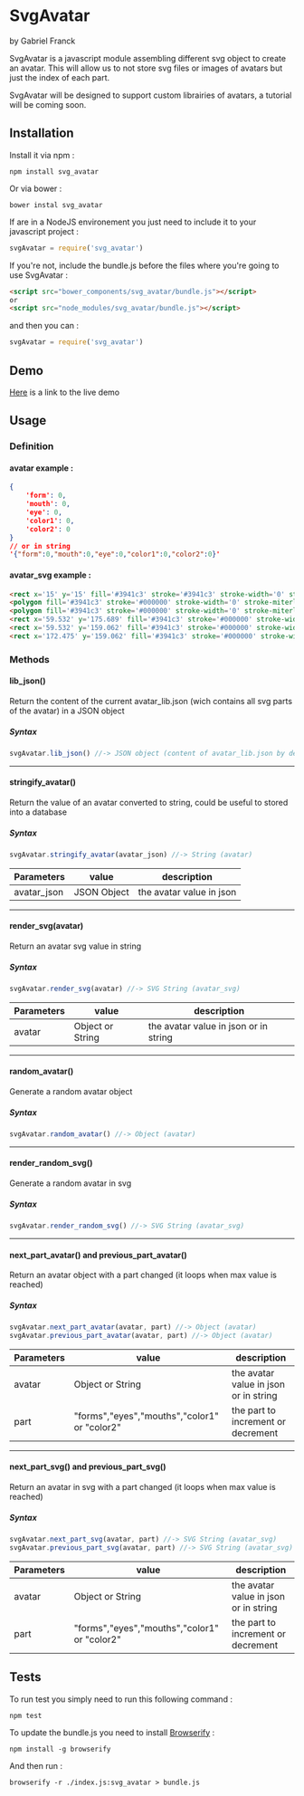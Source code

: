 # SvgAvatar

by Gabriel Franck

SvgAvatar is a javascript module assembling different svg object to create an avatar. This will allow us to not store svg files or images of avatars but just the index of each part. 

SvgAvatar will be designed to support custom librairies of avatars, a tutorial will be coming soon.


## Installation 

Install it via npm :
```
npm install svg_avatar
```

Or via bower :
```
bower instal svg_avatar
```

If are in a NodeJS environement you just need to include it to your javascript project :
```javascript
svgAvatar = require('svg_avatar')
```

If you're not, include the bundle.js before the files where you're going to use SvgAvatar :
```html
<script src="bower_components/svg_avatar/bundle.js"></script>
or
<script src="node_modules/svg_avatar/bundle.js"></script>
```

and then you can :
```javascript
svgAvatar = require('svg_avatar')
```


## Demo

[Here](http://run.plnkr.co/preview/cj6v4cmiw0005265np0p6nd8s/) is a link to the live demo


## Usage

### Definition

#### avatar example :
```json
{
	'form': 0,
	'mouth': 0,
	'eye': 0,
	'color1': 0,
	'color2': 0
}
// or in string
'{"form":0,"mouth":0,"eye":0,"color1":0,"color2":0}'
```

#### avatar_svg example :
```html
<rect x='15' y='15' fill='#3941c3' stroke='#3941c3' stroke-width='0' stroke-miterlimit='10' width='220' height='220'/>
<polygon fill='#3941c3' stroke='#000000' stroke-width='0' stroke-miterlimit='10' points='111.5,113.08 48.84,92.974 97.583,48.761 '/>
<polygon fill='#3941c3' stroke='#000000' stroke-width='0' stroke-miterlimit='10' points='141.144,114.607 203.804,94.5 155.061,50.288 '/>
<rect x='59.532' y='175.689' fill='#3941c3' stroke='#000000' stroke-width='0' stroke-miterlimit='10' width='130.936' height='20.073'/>
<rect x='59.532' y='159.062' fill='#3941c3' stroke='#000000' stroke-width='0' stroke-miterlimit='10' width='17.994' height='36.7'/>
<rect x='172.475' y='159.062' fill='#3941c3' stroke='#000000' stroke-width='0' stroke-miterlimit='10' width='17.993' height='36.7'/> 
```

### Methods

#### lib_json()

Return the content of the current avatar_lib.json (wich contains all svg parts of the avatar) in a JSON object

##### Syntax

```javascript
svgAvatar.lib_json() //-> JSON object (content of avatar_lib.json by default)
```

---

#### stringify_avatar()

Return the value of an avatar converted to string, could be useful to stored into a database

##### Syntax

```javascript
svgAvatar.stringify_avatar(avatar_json) //-> String (avatar)
```

|Parameters| value | description|
|---|---|---|
|avatar_json | JSON Object | the avatar value in json |

---

#### render_svg(avatar)

Return an avatar svg value in string

##### Syntax

```javascript
svgAvatar.render_svg(avatar) //-> SVG String (avatar_svg)
```

|Parameters| value | description|
|---|---|---|
|avatar | Object or String | the avatar value in json or in string |

---

#### random_avatar()

Generate a random avatar object

##### Syntax

```javascript
svgAvatar.random_avatar() //-> Object (avatar)
```

---

#### render_random_svg()

Generate a random avatar in svg

##### Syntax

```javascript
svgAvatar.render_random_svg() //-> SVG String (avatar_svg)
```

---

#### next_part_avatar() and previous_part_avatar()

Return an avatar object with a part changed (it loops when max value is reached)

##### Syntax

```javascript
svgAvatar.next_part_avatar(avatar, part) //-> Object (avatar)
svgAvatar.previous_part_avatar(avatar, part) //-> Object (avatar)
```

|Parameters| value | description|
|---|---|---|
|avatar | Object or String | the avatar value in json or in string |
|part|"forms","eyes","mouths","color1" or "color2"| the part to increment or decrement |

---

#### next_part_svg() and previous_part_svg()

Return an avatar in svg with a part changed (it loops when max value is reached)

##### Syntax

```javascript
svgAvatar.next_part_svg(avatar, part) //-> SVG String (avatar_svg)
svgAvatar.previous_part_svg(avatar, part) //-> SVG String (avatar_svg)
```

|Parameters| value | description|
|---|---|---|
|avatar | Object or String | the avatar value in json or in string |
|part|"forms","eyes","mouths","color1" or "color2"| the part to increment or decrement |


## Tests

To run test you simply need to run this following command : 
```
npm test
```

To update the bundle.js you need to install [Browserify](http://browserify.org/) :
```
npm install -g browserify
```
And then run :
```
browserify -r ./index.js:svg_avatar > bundle.js  
```